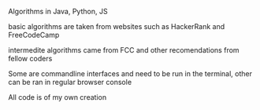 
Algorithms in Java, Python, JS

basic algorithms are taken from websites such as HackerRank and FreeCodeCamp

intermedite algorithms came from FCC and other recomendations from fellow coders

Some are commandline interfaces and need to be run in the terminal, other can be ran in regular browser console

All code is of my own creation
